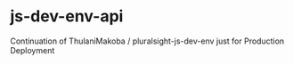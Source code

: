 # js-dev-env-api
Continuation of  ThulaniMakoba / pluralsight-js-dev-env just for Production Deployment
